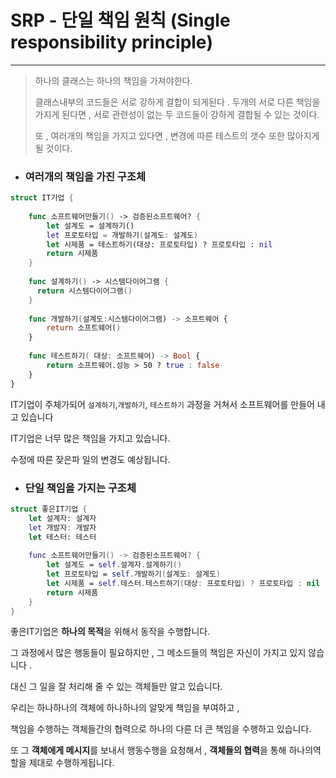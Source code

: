 # SRP - **단일 책임 원칙** **(Single responsibility principle)**

---



>  하나의 클래스는 하나의 책임을 가져야한다.
>
> 클래스내부의 코드들은 서로 강하게 결합이 되게된다 . 두개의 서로 다른 책임을 가지게 된다면 , 서로 관련성이 없는 두 코드들이 강하게 결합될 수 있는 것이다.
>
> 또 , 여러개의 책임을 가지고 있다면 , 변경에 따른 테스트의 갯수 또한 많아지게 될 것이다.



- ### 여러개의 책임을 가진 구조체

```swift
struct IT기업 {
  
    func 소프트웨어만들기() -> 검증된소프트웨어? {
        let 설계도 = 설계하기()
        let 프로토타입 = 개발하기(설계도: 설계도)
        let 시제품 = 테스트하기(대상: 프로토타입) ? 프로토타입 : nil
        return 시제품
    }
    
    func 설계하기() -> 시스템다이어그램 {
      return 시스템다이어그램()
    }
    
    func 개발하기(설계도:시스템다이어그램) -> 소프트웨어 {
        return 소프트웨어()
    }
    
    func 테스트하기( 대상: 소프트웨어) -> Bool {
        return 소프트웨어.성능 > 50 ? true : false
    }
}
```

IT기업이 주체가되어 `설계하기`,`개발하기`, `테스트하기` 과정을 거쳐서 소프트웨어를 만들어 내고 있습니다

IT기업은 너무 많은 책임을 가지고 있습니다. 

수정에 따른 잦은파 일의 변경도 예상됩니다. 



- ### 단일 책임을 가지는 구조체

```swift
struct 좋은IT기업 {
    let 설계자: 설계자
    let 개발자: 개발자
    let 테스터: 테스터
    
    func 소프트웨어만들기() -> 검증된소프트웨어? {
        let 설계도 = self.설계자.설계하기()
        let 프로토타입 = self.개발하기(설계도: 설계도)
        let 시제품 = self.테스터.테스트하기(대상: 프로토타입) ? 프로토타입 : nil
        return 시제품
    }
}
```

좋은IT기업은 **하나의 목적**을 위해서 동작을 수행합니다.

그 과정에서 많은 행동들이 필요하지만 , 그 메소드들의 책임은 자신이 가지고 있지 않습니다 . 

대신 그 일을 잘 처리해 줄 수 있는 객체들만 알고 있습니다.



우리는 하나하나의 객체에 하나하나의 알맞게 책임을 부여하고 ,  

책임을 수행하는 객체들간의 협력으로 하나의 다른 더 큰 책임을 수행하고 있습니다.

또 그 **객체에게 메시지**를 보내서 행동수행을 요청해서 , **객체들의 협력**을 통해 하나의역할을 제대로 수행하게됩니다.